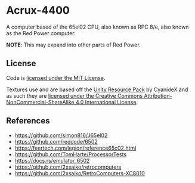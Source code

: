 # Acrux-4400

A computer based of the 65el02 CPU, also known as RPC 8/e, also known as the Red Power computer.

**NOTE**: This may expand into other parts of Red Power.

## License

Code is [licensed under the MIT License](https://choosealicense.com/licenses/mit/).

Textures use and are based off the [Unity Resource Pack](https://github.com/Unity-Resource-Pack/Unity) by CyanideX and
as such they are [licensed under the Creative Commons Attribution-NonCommercial-ShareAlike 4.0 International License](https://creativecommons.org/licenses/by-nc-sa/4.0/).

## References

  - https://github.com/simon816/J65el02
  - https://github.com/redcode/6502
  - https://feertech.com/legion/reference65c02.html
  - https://github.com/TomHarte/ProcessorTests
  - https://docs.rs/emulator_6502
  - https://github.com/2xsaiko/retrocomputers
  - https://github.com/2xsaiko/RetroComputers-XC8010
